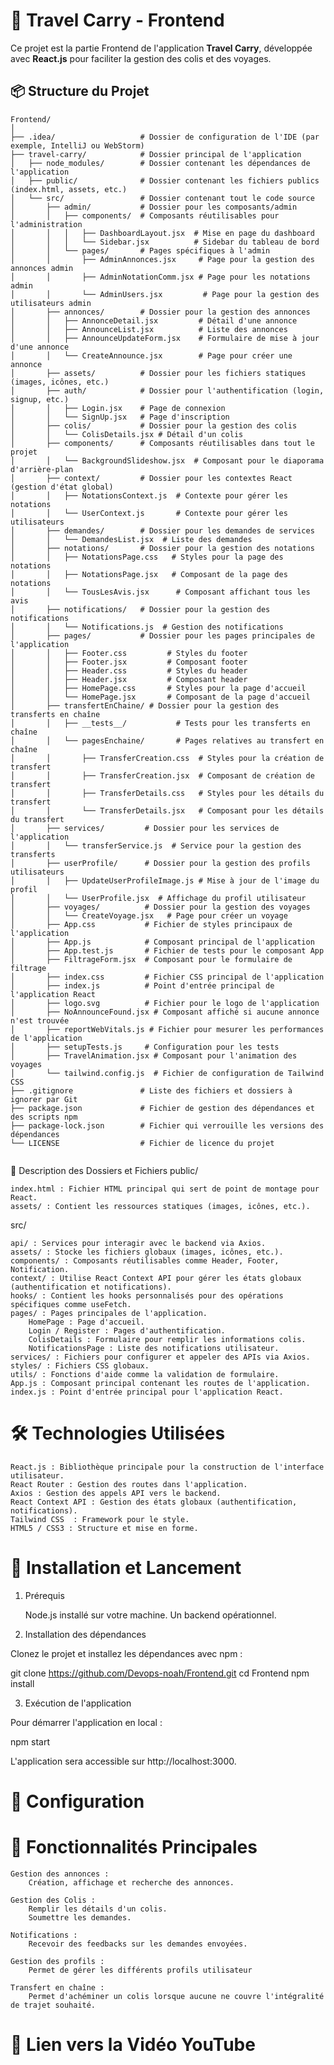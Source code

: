 # 🚀 Travel Carry - Frontend  
Ce projet est la partie Frontend de l'application **Travel Carry**, développée avec **React.js** pour faciliter la gestion des colis et des voyages.  

## 📦 **Structure du Projet**  

```
Frontend/
│
├── .idea/                   # Dossier de configuration de l'IDE (par exemple, IntelliJ ou WebStorm)
├── travel-carry/            # Dossier principal de l'application
│   ├── node_modules/        # Dossier contenant les dépendances de l'application
│   ├── public/              # Dossier contenant les fichiers publics (index.html, assets, etc.)
│   └── src/                 # Dossier contenant tout le code source
│       ├── admin/           # Dossier pour les composants/admin
│       │   ├── components/  # Composants réutilisables pour l'administration
│       │   │   ├── DashboardLayout.jsx  # Mise en page du dashboard
│       │   │   └── Sidebar.jsx          # Sidebar du tableau de bord
│       │   └── pages/       # Pages spécifiques à l'admin
│       │       ├── AdminAnnonces.jsx     # Page pour la gestion des annonces admin
│       │       ├── AdminNotationComm.jsx # Page pour les notations admin
│       │       └── AdminUsers.jsx         # Page pour la gestion des utilisateurs admin
│       ├── annonces/        # Dossier pour la gestion des annonces
│       │   ├── AnnonceDetail.jsx         # Détail d'une annonce
│       │   ├── AnnounceList.jsx          # Liste des annonces
│       │   ├── AnnounceUpdateForm.jsx    # Formulaire de mise à jour d'une annonce
│       │   └── CreateAnnounce.jsx        # Page pour créer une annonce
│       ├── assets/          # Dossier pour les fichiers statiques (images, icônes, etc.)
│       ├── auth/            # Dossier pour l'authentification (login, signup, etc.)
│       │   ├── Login.jsx    # Page de connexion
│       │   └── SignUp.jsx   # Page d'inscription
│       ├── colis/           # Dossier pour la gestion des colis
│       │   └── ColisDetails.jsx # Détail d'un colis
│       ├── components/      # Composants réutilisables dans tout le projet
│       │   └── BackgroundSlideshow.jsx  # Composant pour le diaporama d'arrière-plan
│       ├── context/         # Dossier pour les contextes React (gestion d'état global)
│       │   ├── NotationsContext.js  # Contexte pour gérer les notations
│       │   └── UserContext.js       # Contexte pour gérer les utilisateurs
│       ├── demandes/        # Dossier pour les demandes de services
│       │   └── DemandesList.jsx  # Liste des demandes
│       ├── notations/       # Dossier pour la gestion des notations
│       │   ├── NotationsPage.css   # Styles pour la page des notations
│       │   ├── NotationsPage.jsx   # Composant de la page des notations
│       │   └── TousLesAvis.jsx      # Composant affichant tous les avis
│       ├── notifications/   # Dossier pour la gestion des notifications
│       │   └── Notifications.js  # Gestion des notifications
│       ├── pages/           # Dossier pour les pages principales de l'application
│       │   ├── Footer.css         # Styles du footer
│       │   ├── Footer.jsx         # Composant footer
│       │   ├── Header.css         # Styles du header
│       │   ├── Header.jsx         # Composant header
│       │   ├── HomePage.css       # Styles pour la page d'accueil
│       │   └── HomePage.jsx       # Composant de la page d'accueil
│       ├── transfertEnChaine/ # Dossier pour la gestion des transferts en chaîne
│       │   ├── __tests__/           # Tests pour les transferts en chaîne
│       │   └── pagesEnchaine/       # Pages relatives au transfert en chaîne
│       │       ├── TransferCreation.css  # Styles pour la création de transfert
│       │       ├── TransferCreation.jsx  # Composant de création de transfert
│       │       ├── TransferDetails.css   # Styles pour les détails du transfert
│       │       └── TransferDetails.jsx   # Composant pour les détails du transfert
│       ├── services/         # Dossier pour les services de l'application
│       │   └── transferService.js  # Service pour la gestion des transferts
│       ├── userProfile/      # Dossier pour la gestion des profils utilisateurs
│       │   ├── UpdateUserProfileImage.js # Mise à jour de l'image du profil
│       │   └── UserProfile.jsx  # Affichage du profil utilisateur
│       ├── voyages/          # Dossier pour la gestion des voyages
│       │   └── CreateVoyage.jsx   # Page pour créer un voyage
│       ├── App.css           # Fichier de styles principaux de l'application
│       ├── App.js            # Composant principal de l'application
│       ├── App.test.js       # Fichier de tests pour le composant App
│       ├── FiltrageForm.jsx  # Composant pour le formulaire de filtrage
│       ├── index.css         # Fichier CSS principal de l'application
│       ├── index.js          # Point d'entrée principal de l'application React
│       ├── logo.svg          # Fichier pour le logo de l'application
│       ├── NoAnnounceFound.jsx # Composant affiché si aucune annonce n'est trouvée
│       ├── reportWebVitals.js # Fichier pour mesurer les performances de l'application
│       ├── setupTests.js     # Configuration pour les tests
│       ├── TravelAnimation.jsx # Composant pour l'animation des voyages
│       └── tailwind.config.js  # Fichier de configuration de Tailwind CSS
├── .gitignore               # Liste des fichiers et dossiers à ignorer par Git
├── package.json             # Fichier de gestion des dépendances et des scripts npm
├── package-lock.json        # Fichier qui verrouille les versions des dépendances
└── LICENSE                  # Fichier de licence du projet


```

📄 Description des Dossiers et Fichiers
public/

    index.html : Fichier HTML principal qui sert de point de montage pour React.
    assets/ : Contient les ressources statiques (images, icônes, etc.).

src/

    api/ : Services pour interagir avec le backend via Axios.
    assets/ : Stocke les fichiers globaux (images, icônes, etc.).
    components/ : Composants réutilisables comme Header, Footer, Notification.
    context/ : Utilise React Context API pour gérer les états globaux (authentification et notifications).
    hooks/ : Contient les hooks personnalisés pour des opérations spécifiques comme useFetch.
    pages/ : Pages principales de l'application.
        HomePage : Page d'accueil.
        Login / Register : Pages d'authentification.
        ColisDetails : Formulaire pour remplir les informations colis.
        NotificationsPage : Liste des notifications utilisateur.
    services/ : Fichiers pour configurer et appeler des APIs via Axios.
    styles/ : Fichiers CSS globaux.
    utils/ : Fonctions d'aide comme la validation de formulaire.
    App.js : Composant principal contenant les routes de l'application.
    index.js : Point d'entrée principal pour l'application React.

# 🛠️ Technologies Utilisées

    React.js : Bibliothèque principale pour la construction de l'interface utilisateur.
    React Router : Gestion des routes dans l'application.
    Axios : Gestion des appels API vers le backend.
    React Context API : Gestion des états globaux (authentification, notifications).
    Tailwind CSS  : Framework pour le style.
    HTML5 / CSS3 : Structure et mise en forme.

# 🚀 Installation et Lancement
1. Prérequis

    Node.js installé sur votre machine.
    Un backend opérationnel.

2. Installation des dépendances

Clonez le projet et installez les dépendances avec npm :

git clone https://github.com/Devops-noah/Frontend.git
cd Frontend
npm install

3. Exécution de l'application

Pour démarrer l'application en local :

npm start

L'application sera accessible sur http://localhost:3000.
# 🔧 Configuration


# 📢 Fonctionnalités Principales

    Gestion des annonces :
        Création, affichage et recherche des annonces.

    Gestion des Colis :
        Remplir les détails d'un colis.
        Soumettre les demandes.

    Notifications :
        Recevoir des feedbacks sur les demandes envoyées.

    Gestion des profils :
        Permet de gérer les différents profils utilisateur

    Transfert en chaîne :
        Permet d'achéminer un colis lorsque aucune ne couvre l'intégralité de trajet souhaité.

 # 🎥 Lien vers la Vidéo YouTube
 

